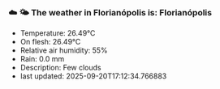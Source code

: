 ### ☁️ 🌤️  The weather in Florianópolis is: Florianópolis

- Temperature: 26.49°C
- On flesh: 26.49°C
- Relative air humidity: 55%
- Rain: 0.0 mm
- Description: Few clouds
- last updated: 2025-09-20T17:12:34.766883
